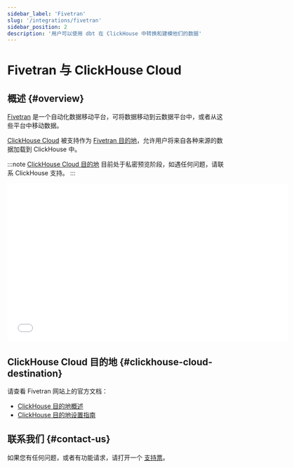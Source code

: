 ```yaml
---
sidebar_label: 'Fivetran'
slug: '/integrations/fivetran'
sidebar_position: 2
description: '用户可以使用 dbt 在 ClickHouse 中转换和建模他们的数据'
---
```



# Fivetran 与 ClickHouse Cloud

## 概述 {#overview}

[Fivetran](https://www.fivetran.com) 是一个自动化数据移动平台，可将数据移动到云数据平台中，或者从这些平台中移动数据。

[ClickHouse Cloud](https://clickhouse.com/cloud) 被支持作为 [Fivetran 目的地](https://fivetran.com/docs/destinations/clickhouse)，允许用户将来自各种来源的数据加载到 ClickHouse 中。

:::note
[ClickHouse Cloud 目的地](https://fivetran.com/docs/destinations/clickhouse) 目前处于私密预览阶段，如遇任何问题，请联系 ClickHouse 支持。
:::

<div class='vimeo-container'>
  <iframe src="//www.youtube.com/embed/sWe5JHW3lAs"
    width="640"
    height="360"
    frameborder="0"
    allow="autoplay;
    fullscreen;
    picture-in-picture"
    allowfullscreen>
  </iframe>
</div>

## ClickHouse Cloud 目的地 {#clickhouse-cloud-destination}

请查看 Fivetran 网站上的官方文档：

- [ClickHouse 目的地概述](https://fivetran.com/docs/destinations/clickhouse)
- [ClickHouse 目的地设置指南](https://fivetran.com/docs/destinations/clickhouse/setup-guide)

## 联系我们 {#contact-us}

如果您有任何问题，或者有功能请求，请打开一个 [支持票](/about-us/support)。

